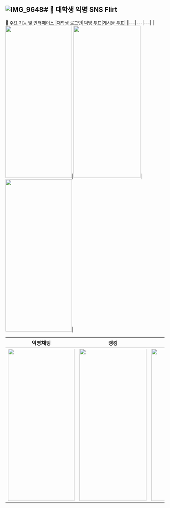 ![IMG_9648](https://github.com/user-attachments/assets/1f1a6db2-4dec-44c1-bc49-a4b0470dc0d5)# 🤝 대학생 익명 SNS Flirt
---
📱 주요 기능 및 인터페이스
|재학생 로그인|익명 투표|게시물 투표|
|---|---|---|
|<img src="https://github.com/user-attachments/assets/7de9bbed-d667-4ea8-9635-61603347f25f" width="211" height="479" />|<img src="https://github.com/user-attachments/assets/8b6aac9c-0a37-4e1f-8715-d03f1a867b49" width="211" height="479" />|<img src="https://github.com/user-attachments/assets/3fbd81c6-ea31-4bec-91ab-131871a2ad97" width="211" height="479" />|

|익명채팅|랭킹|내가 받은 투표|
|---|---|---|
|<img src="https://github.com/user-attachments/assets/8818f832-c77c-4e18-bca8-ee3afe335faa" width="211" height="479" />|<img src="https://github.com/user-attachments/assets/08b82ca0-5ad7-47e5-87a0-e3e72772e26d" width="211" height="479" />|<img src="https://github.com/user-attachments/assets/8f1a87cf-0c81-44e9-887a-90a5ee3ffe66" width="211" height="479" />|



